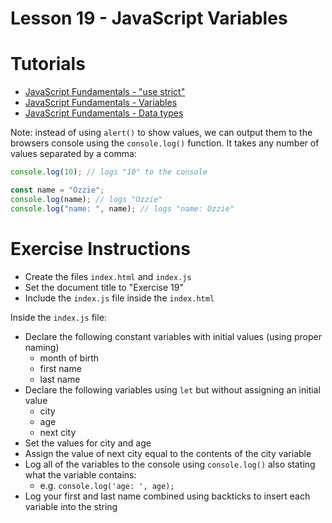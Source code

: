# Lesson 19 - JavaScript Variables

# Tutorials

- [JavaScript Fundamentals - "use strict"](https://javascript.info/strict-mode)
- [JavaScript Fundamentals - Variables](https://javascript.info/variables)
- [JavaScript Fundamentals - Data types](https://javascript.info/types)

Note: instead of using `alert()` to show values, we can output them to the browsers console using the `console.log()` function. It takes any number of values separated by a comma:

```javascript
console.log(10); // logs "10" to the console

const name = "Ozzie";
console.log(name); // logs "Ozzie"
console.log("name: ", name); // logs "name: Ozzie"
```

# Exercise Instructions

- Create the files `index.html` and `index.js`
- Set the document title to "Exercise 19"
- Include the `index.js` file inside the `index.html`

Inside the `index.js` file:
  - Declare the following constant variables with initial values (using proper naming)
    - month of birth
    - first name
    - last name
  - Declare the following variables using `let` but without assigning an initial value
    - city
    - age
    - next city
  - Set the values for city and age
  - Assign the value of next city equal to the contents of the city variable
  - Log all of the variables to the console using `console.log()` also stating what the variable contains:
    - e.g. `console.log('age: ', age);`
  - Log your first and last name combined using backticks to insert each variable into the string
